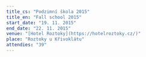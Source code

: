 ```yaml
---
title_cs: "Podzimní škola 2015"
title_en: "Fall school 2015"
start_date: "19. 11. 2015"
end_date: "22. 11. 2015"
venue: "[Hotel Roztoky](https://hotelroztoky.cz/)"
place: "Roztoky u Křivoklátu"
attendies: "39"
---
```

